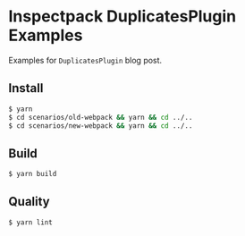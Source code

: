Inspectpack DuplicatesPlugin Examples
=====================================

Examples for `DuplicatesPlugin` blog post.

## Install

```sh
$ yarn
$ cd scenarios/old-webpack && yarn && cd ../..
$ cd scenarios/new-webpack && yarn && cd ../..
```

## Build

```sh
$ yarn build
```

## Quality

```sh
$ yarn lint
```
